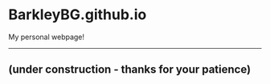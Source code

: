 # BarkleyBG.github.io


My personal webpage!

----------
(under construction - thanks for your patience)
----------